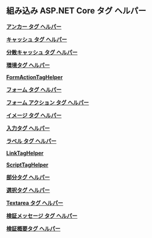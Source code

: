 ## <a name="built-in-aspnet-core-tag-helpers"></a>組み込み ASP.NET Core タグ ヘルパー

**[アンカー タグ ヘルパー](xref:mvc/views/tag-helpers/builtin-th/anchor-tag-helper)**

**[キャッシュ タグ ヘルパー](xref:mvc/views/tag-helpers/builtin-th/cache-tag-helper)**

**[分散キャッシュ タグ ヘルパー](xref:mvc/views/tag-helpers/builtin-th/distributed-cache-tag-helper)**

**[環境タグ ヘルパー](xref:mvc/views/tag-helpers/builtin-th/environment-tag-helper)**

**[FormActionTagHelper](xref:mvc/views/working-with-forms#the-form-action-tag-helper)**

**[フォーム タグ ヘルパー](xref:mvc/views/working-with-forms#the-form-tag-helper)**

**[フォーム アクション タグ ヘルパー](xref:mvc/views/working-with-forms#the-form-action-tag-helper)**

**[イメージ タグ ヘルパー](xref:mvc/views/tag-helpers/builtin-th/image-tag-helper)**

**[入力タグ ヘルパー](xref:mvc/views/working-with-forms#the-input-tag-helper)**

**[ラベル タグ ヘルパー](xref:mvc/views/working-with-forms#the-label-tag-helper)**

**[LinkTagHelper](xref:mvc/views/tag-helpers/builtin-th/link-tag-helper)**

[comment]: **[OptionTagHelper](xref:mvc/views/tag-helpers/builtin-th/option-tag-helper)**

**[ScriptTagHelper](xref:mvc/views/tag-helpers/builtin-th/script-tag-helper)**

**[部分タグ ヘルパー](xref:mvc/views/tag-helpers/builtin-th/partial-tag-helper)**

**[選択タグ ヘルパー](xref:mvc/views/working-with-forms#the-select-tag-helper)**

**[Textarea タグ ヘルパー](xref:mvc/views/working-with-forms#the-textarea-tag-helper)**

**[検証メッセージ タグ ヘルパー](xref:mvc/views/working-with-forms#the-validation-message-tag-helper)**

**[検証概要タグ ヘルパー](xref:mvc/views/working-with-forms#the-validation-summary-tag-helper)**